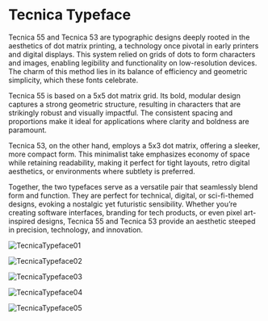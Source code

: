 # Tecnica Typeface


Tecnica 55 and Tecnica 53 are typographic designs deeply rooted in the aesthetics of dot matrix printing, a technology once pivotal in early printers and digital displays. This system relied on grids of dots to form characters and images, enabling legibility and functionality on low-resolution devices. The charm of this method lies in its balance of efficiency and geometric simplicity, which these fonts celebrate.

Tecnica 55 is based on a 5x5 dot matrix grid. Its bold, modular design captures a strong geometric structure, resulting in characters that are strikingly robust and visually impactful. The consistent spacing and proportions make it ideal for applications where clarity and boldness are paramount.

Tecnica 53, on the other hand, employs a 5x3 dot matrix, offering a sleeker, more compact form. This minimalist take emphasizes economy of space while retaining readability, making it perfect for tight layouts, retro digital aesthetics, or environments where subtlety is preferred.

Together, the two typefaces serve as a versatile pair that seamlessly blend form and function. They are perfect for technical, digital, or sci-fi-themed designs, evoking a nostalgic yet futuristic sensibility. Whether you’re creating software interfaces, branding for tech products, or even pixel art-inspired designs, Tecnica 55 and Tecnica 53 provide an aesthetic steeped in precision, technology, and innovation.




![TecnicaTypeface01](https://github.com/user-attachments/assets/5cdbc083-f003-4f1a-8051-14b17b9e95a5)

![TecnicaTypeface02](https://github.com/user-attachments/assets/aa2fc0b8-333c-456b-9333-65a595b6c40d)

![TecnicaTypeface03](https://github.com/user-attachments/assets/70871aa8-ddc8-4355-ace7-5898f1147b7e)

![TecnicaTypeface04](https://github.com/user-attachments/assets/bd9bcae0-074d-4c5a-aae8-4868497fe2b9)

![TecnicaTypeface05](https://github.com/user-attachments/assets/43032b5a-b59d-4f5d-8284-053a14d9d4d6)
